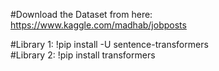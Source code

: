#Download the Dataset from here:
https://www.kaggle.com/madhab/jobposts

#Library 1:
!pip install -U sentence-transformers	
#Library 2:
!pip install transformers
